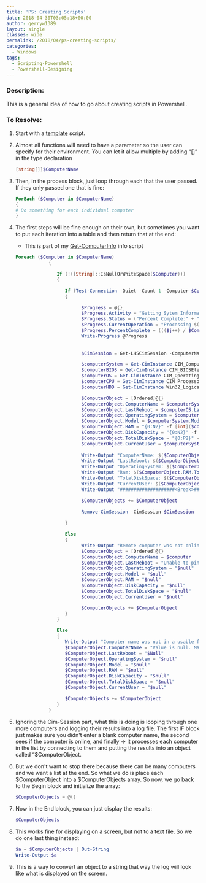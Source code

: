 ```yaml
---
title: 'PS: Creating Scripts'
date: 2018-04-30T03:05:18+00:00
author: gerryw1389
layout: single
classes: wide
permalink: /2018/04/ps-creating-scripts/
categories:
  - Windows
tags:
  - Scripting-Powershell
  - Powershell-Designing
---
```

<!--more-->

### Description:

This is a general idea of how to go about creating scripts in Powershell.

### To Resolve:

1. Start with a [template](https://automationadmin.com/2016/11/ps-template-script/) script.

2. Almost all functions will need to have a parameter so the user can specify for their environment. You can let it allow multiple by adding &#8220;[]&#8221; in the type declaration

   ```powershell
   [string[]]$ComputerName
   ```

3. Then, in the process block, just loop through each that the user passed. If they only passed one that is fine:

   ```powershell
   ForEach ($Computer in $ComputerName)
   {
   # Do something for each individual computer
   }
   ```

4. The first steps will be fine enough on their own, but sometimes you want to put each iteration into a table and then return that at the end:

   - This is part of my [Get-ComputerInfo](https://github.com/gerryw1389/powershell/blob/master/gwConfiguration/Public/Get-ComputerInfo.ps1) info script

   ```powershell
   Foreach ($Computer in $ComputerName)
               {

                  If (!([String]::IsNullOrWhiteSpace($Computer)))
                  {

                     If (Test-Connection -Quiet -Count 1 -Computer $Computer)
                     {

                           $Progress = @{}
                           $Progress.Activity = "Getting Sytem Information..." 
                           $Progress.Status = ("Percent Complete:" + "{0:N0}" -f ((($i++) / $ComputerName.count) * 100) + "%")
                           $Progress.CurrentOperation = "Processing $($Computer)..."
                           $Progress.PercentComplete = ((($j++) / $ComputerName.count) * 100)
                           Write-Progress @Progress
                     
                     
                           $CimSession = Get-LHSCimSession -ComputerName $Computer -Credential $Credential

                           $computerSystem = Get-CimInstance CIM_ComputerSystem -CimSession $CimSession
                           $computerBIOS = Get-CimInstance CIM_BIOSElement -CimSession $CimSession
                           $computerOS = Get-CimInstance CIM_OperatingSystem -CimSession $CimSession
                           $computerCPU = Get-CimInstance CIM_Processor -CimSession $CimSession
                           $computerHDD = Get-CimInstance Win32_LogicalDisk -Filter "DeviceID = 'C:'" -CimSession $CimSession

                           $ComputerObject = [Ordered]@{}
                           $ComputerObject.ComputerName = $computerSystem.Name
                           $ComputerObject.LastReboot = $computerOS.LastBootUpTime
                           $ComputerObject.OperatingSystem = $computerOS.OSArchitecture + " " + $computerOS.caption
                           $ComputerObject.Model = $computerSystem.Model
                           $ComputerObject.RAM = "{0:N2}" -f [int]($computerSystem.TotalPhysicalMemory / 1GB) + "GB"
                           $ComputerObject.DiskCapacity = "{0:N2}" -f ($computerHDD.Size / 1GB) + "GB"
                           $ComputerObject.TotalDiskSpace = "{0:P2}" -f ($computerHDD.FreeSpace / $computerHDD.Size) + " Free (" + "{0:N2}" -f ($computerHDD.FreeSpace / 1GB) + "GB)"
                           $ComputerObject.CurrentUser = $computerSystem.UserName
                           
                           Write-Output "ComputerName: $($ComputerObject.ComputerName.ToString())"
                           Write-Output "LastReboot: $($ComputerObject.LastReboot.ToString())"
                           Write-Output "OperatingSystem: $($ComputerObject.OperatingSystem.ToString())"
                           Write-Output "Ram: $($ComputerObject.RAM.ToString())"
                           Write-Output "TotalDiskSpace: $($ComputerObject.TotalDiskSpace.ToString())"
                           Write-Output "CurrentUser: $($ComputerObject.CurrentUser.ToString())"
                           Write-Output "####################<Break>####################"

                           $ComputerObjects += $ComputerObject
                           
                           Remove-CimSession -CimSession $CimSession 

                     }

                     Else
                     {
                           Write-Output "Remote computer was not online."
                           $ComputerObject = [Ordered]@{}
                           $ComputerObject.ComputerName = $computer
                           $ComputerObject.LastReboot = "Unable to ping. Make sure the computer is turned on and ICMP inbound ports are opened."
                           $ComputerObject.OperatingSystem = "$null"
                           $ComputerObject.Model = "$null"
                           $ComputerObject.RAM = "$null"
                           $ComputerObject.DiskCapacity = "$null"
                           $ComputerObject.TotalDiskSpace = "$null"
                           $ComputerObject.CurrentUser = "$null"

                           $ComputerObjects += $ComputerObject                     
                     }
                  }

                  Else
                  {
                     Write-Output "Computer name was not in a usable format"
                     $ComputerObject.ComputerName = "Value is null. Make sure computer name is not blank"
                     $ComputerObject.LastReboot = "$Null"
                     $ComputerObject.OperatingSystem = "$null"
                     $ComputerObject.Model = "$null"
                     $ComputerObject.RAM = "$null"
                     $ComputerObject.DiskCapacity = "$null"
                     $ComputerObject.TotalDiskSpace = "$null"
                     $ComputerObject.CurrentUser = "$null"

                     $ComputerObjects += $ComputerObject   
                  }
               }
   ```

5. Ignoring the Cim-Session part, what this is doing is looping through one more computers and logging their results into a log file. The first IF block just makes sure you didn't enter a blank computer name, the second sees if the computer is online, and finally => it processes each computer in the list by connecting to them and putting the results into an object called &#8220;$ComputerObject.

5. But we don't want to stop there because there can be many computers and we want a list at the end. So what we do is place each $ComputerObject into a $ComputerObjects array. So now, we go back to the Begin block and initialize the array:

   ```powershell
   $ComputerObjects = @()
   ```

6. Now in the End block, you can just display the results:

   ```powershell
   $ComputerObjects
   ```

7. This works fine for displaying on a screen, but not to a text file. So we do one last thing instead:

   ```powershell
   $a = $ComputerObjects | Out-String
   Write-Output $a
   ```

8. This is a way to convert an object to a string that way the log will look like what is displayed on the screen.